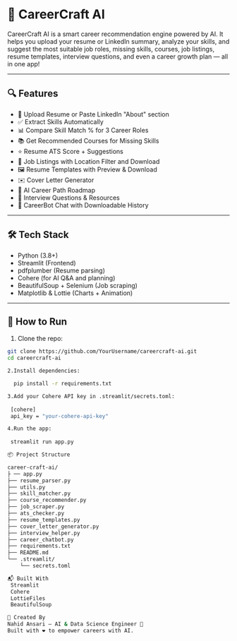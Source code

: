 # 🚀 CareerCraft AI

CareerCraft AI is a smart career recommendation engine powered by AI. It helps you upload your resume or LinkedIn summary, analyze your skills, and suggest the most suitable job roles, missing skills, courses, job listings, resume templates, interview questions, and even a career growth plan — all in one app!

---

## 🔍 Features

- 📄 Upload Resume or Paste LinkedIn "About" section
- ✅ Extract Skills Automatically
- 📊 Compare Skill Match % for 3 Career Roles
- 📚 Get Recommended Courses for Missing Skills
- ⭐ Resume ATS Score + Suggestions
- 💼 Job Listings with Location Filter and Download
- 🖼️ Resume Templates with Preview & Download
- ✉️ Cover Letter Generator
- 🧠 AI Career Path Roadmap
- 🎤 Interview Questions & Resources
- 🤖 CareerBot Chat with Downloadable History

---

## 🛠️ Tech Stack

- Python (3.8+)
- Streamlit (Frontend)
- pdfplumber (Resume parsing)
- Cohere (for AI Q&A and planning)
- BeautifulSoup + Selenium (Job scraping)
- Matplotlib & Lottie (Charts + Animation)

---

## 🚀 How to Run

1. Clone the repo:
```bash
git clone https://github.com/YourUsername/careercraft-ai.git
cd careercraft-ai

2.Install dependencies:

  pip install -r requirements.txt

3.Add your Cohere API key in .streamlit/secrets.toml:
 
 [cohere]
 api_key = "your-cohere-api-key"

4.Run the app:
 
 streamlit run app.py

📦 Project Structure

career-craft-ai/
├ ── app.py
├── resume_parser.py
├── utils.py
├── skill_matcher.py
├── course_recommender.py
├── job_scraper.py
├── ats_checker.py
├── resume_templates.py
├── cover_letter_generator.py
├── interview_helper.py
├── career_chatbot.py
├── requirements.txt
├── README.md
└── .streamlit/
    └── secrets.toml

📬 Built With
 Streamlit
 Cohere
 LottieFiles
 BeautifulSoup

🙌 Created By
Nahid Ansari – AI & Data Science Engineer 💼
Built with ❤️ to empower careers with AI.